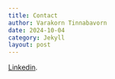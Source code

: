 ```yaml
---
title: Contact
author: Varakorn Tinnabavorn
date: 2024-10-04
category: Jekyll
layout: post
---
```


[Linkedin](https://www.linkedin.com/in/vtinnabavorn/ "Varakorn Tinnabavorn's Linkedin").
